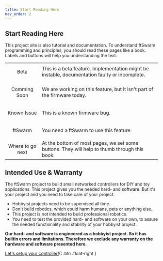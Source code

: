 ```yaml
---
title: Start Reading Here
nav_order: 2
---
```

## Start Reading Here

This project site is also tutorial and documentation. To understand ftSwarm programming and principles, you should read these pages like a book.
Labels and buttons will help you understanding the text.

<style>
td, th {
    border: none!important;
}
.table-wrapper {
	box-shadow: 0px 0px 0px!important;
}
</style>


<table>
	<tr>
		<td style="text-align: center; vertical-align: middle;">
			<p class="label label-purple">Beta</p>
		</td>
		<td>
			This is a beta feature. Implementation might be instable, documentation faulty or incomplete.
		</td>
	</tr>
	<tr>
		<td style="text-align: center; vertical-align: middle;">
			<p class="label label-yellow">Comming Soon</p>
		</td>
		<td>
			We are working on this feature, but it isn't part of the firmware today.
		</td>
	</tr>
	<tr>
		<td style="text-align: center; vertical-align: middle;">
			<p class="label label-red">Known Issue</p>
		</td>
		<td>
			This is a known firmware bug.
		</td>
	</tr>
	<tr>
		<td style="text-align: center; vertical-align: middle;">
			<p class="label label-blue">ftSwarm</p>
		</td>
		<td>
			You need a ftSwarm to use this feature.
		</td>
	</tr>
	<tr>
		<td style="text-align: center; vertical-align: middle;">
			<a class="btn float-right">Where to go next</a>
		</td>
		<td>
			At the bottom of most pages, we set some buttons. They will help to thumb through this book.
		</td>
	</tr>
</table>


## Intended Use & Warranty

The ftSwarm project to build small networked controllers for DIY and toy applications. 
This project gives you the needed hard- and software. But it's your project and you need to take care of your project.

- Hobbyist projects need to be supervised all time.
- Don't build robotics, which could harm humans, pets or anything else.
- This project is not intended to build professional robotics.
- You need to test the provided hard- and software on your own, to assure the needed functionality and stability of your hobbyist project.

**Our hard- and software is engineered as a hobbyist project. So it has builtin errors and limitations.
Therefore we exclude any warranty on the hardware and software presented here.**


[Let's setup your controller!](../setup/setup){: .btn .float-right }

<br>